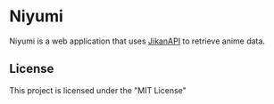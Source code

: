 # Niyumi
Niyumi is a web application that uses [JikanAPI](https://jikan.moe/) to retrieve anime data.

## License
This project is licensed under the "MIT License"